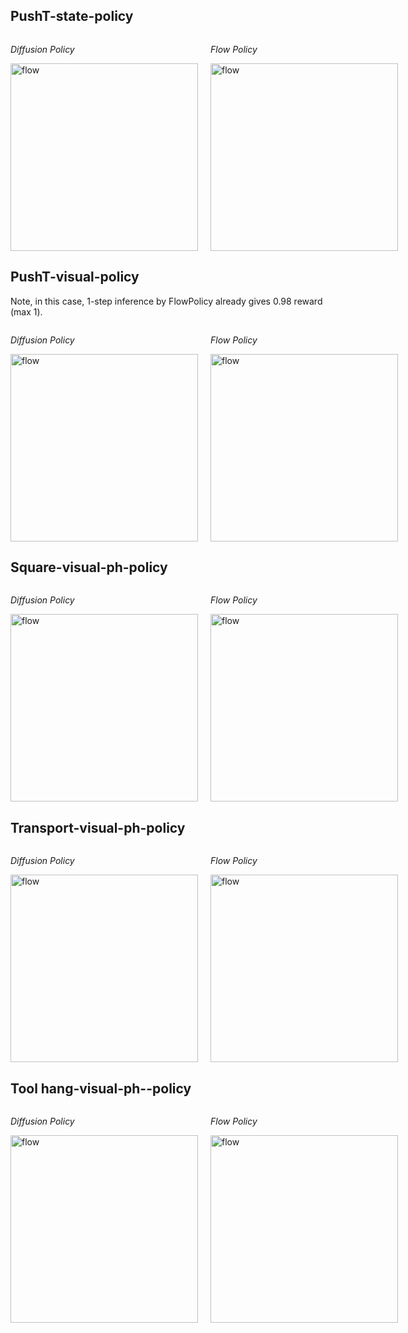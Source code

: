 ## PushT-state-policy
<div class="image-container" style="display: flex; align-items: center;"> 
  <div class="image-item" style="margin-right: 20px;"> 
    <p><em>Diffusion Policy</em></p> 
    <img src="https://github.com/chen-xu-tri/test/blob/main/pusht_state_diffusion.gif" alt="flow" width="300"/> 
  </div> 
  <div class="image-item"> 
    <p><em>Flow Policy</em></p> 
    <img src="https://github.com/chen-xu-tri/test/blob/main/pusht_state_flow.gif" alt="flow" width="300"/> 
  </div> 
</div>

## PushT-visual-policy
Note, in this case, 1-step inference by FlowPolicy already gives 0.98 reward (max 1).
<div class="image-container" style="display: flex; align-items: center;"> 
  <div class="image-item" style="margin-right: 20px;"> 
    <p><em>Diffusion Policy</em></p> 
    <img src="https://github.com/chen-xu-tri/test/blob/main/pusht_visual_diffusion.gif" alt="flow" width="300"/> 
  </div> 
  <div class="image-item"> 
    <p><em>Flow Policy</em></p> 
    <img src="https://github.com/chen-xu-tri/test/blob/main/pusht_visual_flow.gif" alt="flow" width="300"/> 
  </div> 
</div>


## Square-visual-ph-policy
<div class="image-container" style="display: flex; align-items: center;"> 
  <div class="image-item" style="margin-right: 20px;"> 
    <p><em>Diffusion Policy</em></p> 
    <img src="https://github.com/chen-xu-tri/test/blob/main/square_ph_visual_diffusion.gif" alt="flow" width="300"/> 
  </div> 
  <div class="image-item"> 
    <p><em>Flow Policy</em></p> 
    <img src="https://github.com/chen-xu-tri/test/blob/main/square_ph_visual_flow.gif" alt="flow" width="300"/> 
  </div> 
</div>

## Transport-visual-ph-policy
<div class="image-container" style="display: flex; align-items: center;"> 
  <div class="image-item" style="margin-right: 20px;"> 
    <p><em>Diffusion Policy</em></p> 
    <img src="https://github.com/chen-xu-tri/test/blob/main/transport_ph_visual_diffusion.gif" alt="flow" width="300"/> 
  </div> 
  <div class="image-item"> 
    <p><em>Flow Policy</em></p> 
    <img src="https://github.com/chen-xu-tri/test/blob/main/transport_ph_visual_flow.gif" alt="flow" width="300"/> 
  </div> 
</div>

## Tool hang-visual-ph--policy
<div class="image-container" style="display: flex; align-items: center;"> 
  <div class="image-item" style="margin-right: 20px;"> 
    <p><em>Diffusion Policy</em></p> 
    <img src="https://github.com/chen-xu-tri/test/blob/main/tool_hang_ph_visual_diffusion.gif" alt="flow" width="300"/> 
  </div> 
  <div class="image-item"> 
    <p><em>Flow Policy</em></p> 
    <img src="https://github.com/chen-xu-tri/test/blob/main/tool_hang_ph_visual_flow.gif" alt="flow" width="300"/> 
  </div> 
</div>
